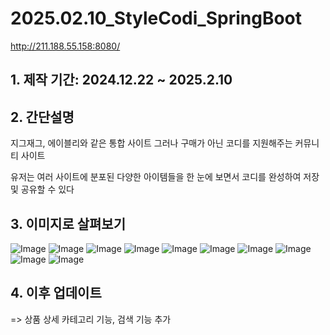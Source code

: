 # 2025.02.10_StyleCodi_SpringBoot

http://211.188.55.158:8080/

## 1. 제작 기간: 2024.12.22 ~ 2025.2.10 
## 2. 간단설명
지그재그, 에이블리와 같은 통합 사이트
그러나 구매가 아닌 코디를 지원해주는 커뮤니티 사이트

유저는 
여러 사이트에 분포된 다양한 아이템들을
한 눈에 보면서 코디를 완성하여
저장 및 공유할 수 있다

## 3. 이미지로 살펴보기
![Image](https://github.com/user-attachments/assets/62a49fc5-b0f2-4e11-b933-b8d6e5c05356)
![Image](https://github.com/user-attachments/assets/a519d6dc-5246-4071-ac4b-30381c383c4f)
![Image](https://github.com/user-attachments/assets/674a89be-4045-4674-9fd9-bbd7343ae53b)
![Image](https://github.com/user-attachments/assets/f58f9261-765d-4719-bd4f-41784f8ae13f)
![Image](https://github.com/user-attachments/assets/22c9ea01-b730-4b59-8ef6-e9372d49c8c5)
![Image](https://github.com/user-attachments/assets/236a20a7-fc6e-4627-a24c-356665ab95d2)
![Image](https://github.com/user-attachments/assets/9134aae6-632f-4d0e-b9eb-7f65f706c748)
![Image](https://github.com/user-attachments/assets/dd0df023-acd7-4706-b051-2300e4ee05d9)
![Image](https://github.com/user-attachments/assets/4da01ae1-d035-4e9e-aff3-27aa6e62cdbf)
![Image](https://github.com/user-attachments/assets/a7531a51-a3cb-446d-8801-947d9c472424)

## 4. 이후 업데이트
=> 상품 상세 카테고리 기능, 검색 기능 추가
